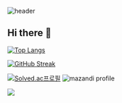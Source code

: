 ![header](https://capsule-render.vercel.app/api?type=waving&color=gradient&customColorList=10&height=200&text=Welcome&fontSize=50&animation=twinkling&fontAllign=68&fontAlignY=36)

## Hi there 👋
[![Top Langs](https://github-readme-stats.vercel.app/api/top-langs/?username=soeundipia-teez&layout=compact)](https://github.com/soeundipia-teez/github-readme-stats)

[![GitHub Streak](https://streak-stats.demolab.com?user=soeundipia-teez)](https://git.io/streak-stats)

[![Solved.ac프로필](http://mazassumnida.wtf/api/v2/generate_badge?boj=beyondtheclouds)](https://solved.ac/beyondtheclouds)
![mazandi profile](http://mazandi.herokuapp.com/api?handle=beyondtheclouds&theme=warm)

<img src="https://capsule-render.vercel.app/api?type=waving&color=gradient&customColorList=10&height=200&section=footer" />
